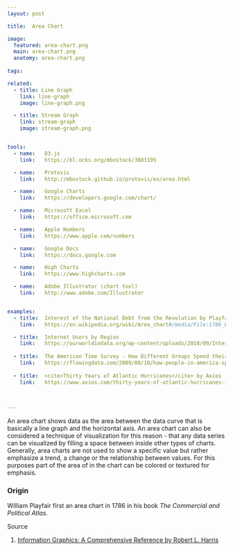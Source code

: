 ```yaml
---
layout: post

title:  Area Chart

image:
  featured: area-chart.png
  main: area-chart.png
  anatomy: area-chart.png
  
tags:

related:
  - title: Line Graph
    link: line-graph
    image: line-graph.png

  - title: Stream Graph
    link: stream-graph
    image: stream-graph.png


tools:
  - name:   D3.js
    link:   https://bl.ocks.org/mbostock/3883195

  - name:   Protovis
    link:   http://mbostock.github.io/protovis/ex/area.html

  - name:   Google Charts
    link:   https://developers.google.com/chart/

  - name:   Microsoft Excel
    link:   https://office.microsoft.com

  - name:   Apple Numbers
    link:   https://www.apple.com/numbers

  - name:   Google Docs
    link:   https://docs.google.com

  - name:   High Charts
    link:   https://www.highcharts.com

  - name:   Adobe Illustrator (chart tool)
    link:   http://www.adobe.com/Illustrator


examples:
  - title:  Interest of the National Debt from the Revolution by Playfair 1786
    link:   https://en.wikipedia.org/wiki/Area_chart#/media/File:1786_Playfair_-_25_Interest_of_the_national_Debt_from_the_Revolution.jpg

  - title:  Internet Users by Region
    link:   https://ourworldindata.org/wp-content/uploads/2018/09/Internet-users-by-world-region.png
    
  - title:  The American Time Survey - How Different Groups Spend their Day
    link:   https://flowingdata.com/2009/08/10/how-people-in-america-spend-their-day/
    
  - title:  <cite>Thirty Years of Atlantic Hurricanes</cite> by Axios
    link:   https://www.axios.com/thirty-years-of-atlantic-hurricanes-1513305322-8b3c056a-ff13-49dc-a95d-961481119907.html
    
    

---
```


An area chart shows data as the area between the data curve that is basically a line graph and the horizontal axis. An area chart can also be considered a technique of visualization for this reason - that any data series can be visualized by filling a space between inside other types of charts.
Generally, area charts are not used to show a specific value but rather emphasize a trend, a change or the relationship between values. For this purposes part of the area of in the chart can be colored or textured for emphasis.

<!--more-->

### Origin

William Playfair first an area chart  in 1786 in his book *The Commercial and Political Atlas*.

Source

1. [Information Graphics: A Comprehensive Reference by Robert L. Harris](https://books.google.com/books?id=LT1RXREvkGIC)
